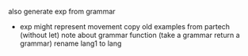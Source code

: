 also generate exp from grammar
- exp might represent movement 
copy old examples from partech (without let)
note about grammar function (take a grammar return a grammar)
rename lang1 to lang
